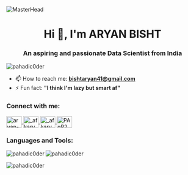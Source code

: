 ![MasterHead](https://user-images.githubusercontent.com/74038190/225813708-98b745f2-7d22-48cf-9150-083f1b00d6c9.gif)

<h1 align="center">Hi 👋, I'm ARYAN BISHT</h1>
<h3 align="center">An aspiring and passionate Data Scientist from India</h3>

<p align="left"> 
  <img src="https://komarev.com/ghpvc/?username=pahadic0der&label=Profile%20views&color=0e75b6&style=flat" alt="pahadic0der" /> 
</p>

- 📫 How to reach me: **bishtaryan41@gmail.com**
- ⚡ Fun fact: **"I think I'm lazy but smart af"**

<h3 align="left">Connect with me:</h3>
<p align="left"> 
  <a href="https://linkedin.com/in/aryan-bisht-1b1173255" target="blank">
    <img align="center" src="https://raw.githubusercontent.com/rahuldkjain/github-profile-readme-generator/master/src/images/icons/Social/linked-in-alt.svg" alt="aryan-bisht-1b1173255" height="30" width="40" />
  </a>
  <a href="https://instagram.com/_afkaryan" target="blank">
    <img align="center" src="https://raw.githubusercontent.com/rahuldkjain/github-profile-readme-generator/master/src/images/icons/Social/instagram.svg" alt="_afkaryan" height="30" width="40" />
  </a>
  <a href="https://www.hackerrank.com/_afkaryan" target="blank">
    <img align="center" src="https://raw.githubusercontent.com/rahuldkjain/github-profile-readme-generator/master/src/images/icons/Social/hackerrank.svg" alt="_afkaryan" height="30" width="40" />
  </a>
  <a href="https://discord.gg/PAgP2GRE" target="blank">
    <img align="center" src="https://raw.githubusercontent.com/rahuldkjain/github-profile-readme-generator/master/src/images/icons/Social/discord.svg" alt="PAgP2GRE" height="30" width="40" />
  </a>
</p>

<h3 align="left">Languages and Tools:</h3>
<!-- (Your existing list of languages and tools) -->

<p>
  <img align="left" src="https://github-readme-stats.vercel.app/api/top-langs?username=pahadic0der&show_icons=true&locale=en&layout=compact" alt="pahadic0der" />
</p>

<p>
  <img align="center" src="https://github-readme-stats.vercel.app/api?username=pahadic0der&show_icons=true&locale=en" alt="pahadic0der" />
</p>

<p>
  <img align="center" src="https://github-readme-streak-stats.herokuapp.com/?user=pahadic0der&" alt="pahadic0der" />
</p>
